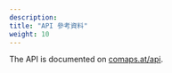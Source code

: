 ```yaml
---
description:
title: "API 參考資料"
weight: 10
---
```


The API is documented on [comaps.at/api](https://comaps.at/api).
